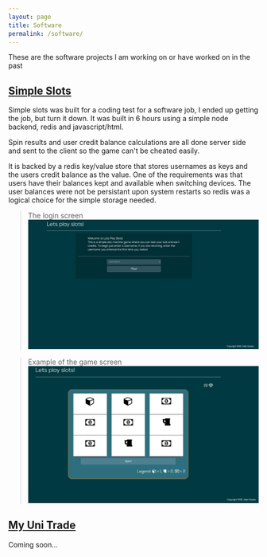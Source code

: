 ```yaml
---
layout: page
title: Software
permalink: /software/
---
```


These are the software projects I am working on or have worked on in the past

## [Simple Slots](http://simpleslots.herokuapp.com/)

Simple slots was built for a coding test for a software job, I ended up getting the job, but turn it down. 
It was built in 6 hours using a simple node backend, redis and javascript/html. 

Spin results and user credit balance calculations are all done server side and sent to the client so the game can't be cheated easily.

It is backed by a redis key/value store that stores usernames as keys and the users credit balance as the value.
One of the requirements was that users have their balances kept and available when switching devices. 
The user balances were not be persistant upon system restarts so redis was a logical choice for the simple storage needed.

>The login screen
![Image of login screen](/images/login_screen.png)

>Example of the game screen
![Image of play screen](/images/play_screen.png)

## [My Uni Trade](http://myunitrade.com)


Coming soon...


